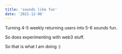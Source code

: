 ```yaml
---
title: 'sounds like fun'
date: '2021-12-06'
---
```


Turning 4-5 weekly returning users into 5-6 sounds fun.

So does experimenting with web3 stuff.

So that is what I am doing :)
